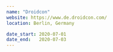 ```yaml
---
name: "Droidcon"
website: https://www.de.droidcon.com/
location: Berlin, Germany

date_start: 2020-07-01
date_end:   2020-07-03
---
```

